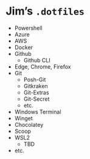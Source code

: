 # Jim’s `.dotfiles`

- Powershell
- Azure
- AWS
- Docker
- Github
  - Github CLI
- Edge, Chrome, Firefox
- Git
  - Posh-Git
  - Gitkraken
  - Git-Extras
  - Git-Secret
  - etc.
- Windows Terminal
- Winget
- Chocolatey
- Scoop
- WSL2
  - TBD
- etc.
